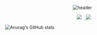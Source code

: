 

<!--
**worms7737/worms7737** is a ✨ _special_ ✨ repository because its `README.md` (this file) appears on your GitHub profile.

Here are some ideas to get you started:

- 🔭 I’m currently working on ...
- 🌱 I’m currently learning ...
- 👯 I’m looking to collaborate on ...
- 🤔 I’m looking for help with ...
- 💬 Ask me about ...
- 📫 How to reach me: ...
- 😄 Pronouns: ...
- ⚡ Fun fact: ...
-->
<div align="center">
  
![header](https://capsule-render.vercel.app/api?type=wave&text=Jegu!)

</div>
<div align="center">
<a href="https://www.instagram.com/j._.gu/">
 <img 
        src="http://img.shields.io/badge/-Instagram-black?style=flat&logo=Instagram&link=https://www.instagram.com/j._.gu/"
        style="height : auto; margin-left : 10px; margin-right : 10px;"/>
</a>
<img src="https://img.shields.io/badge/Python-3776AB?style=for-the-badge&logo=Python&logoColor=white">
</div>

![Anurag's GitHub stats](https://github-readme-stats.vercel.app/api?username=worms7737&show_icons=true&theme=gruvbox_light)
